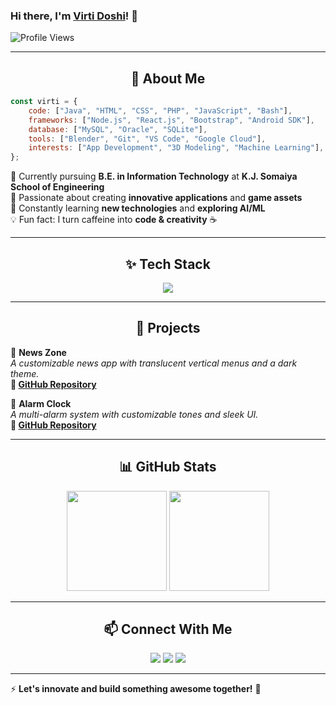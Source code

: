### Hi there, I'm [Virti Doshi](https://github.com/virti1331)! 👋  

![Profile Views](https://komarev.com/ghpvc/?username=virti1331&label=Profile%20Views&color=blue&style=flat)  

---

<h2 align="center">🚀 About Me</h2>

```javascript
const virti = {
    code: ["Java", "HTML", "CSS", "PHP", "JavaScript", "Bash"],
    frameworks: ["Node.js", "React.js", "Bootstrap", "Android SDK"],
    database: ["MySQL", "Oracle", "SQLite"],
    tools: ["Blender", "Git", "VS Code", "Google Cloud"],
    interests: ["App Development", "3D Modeling", "Machine Learning"],
};
```

🔭 Currently pursuing **B.E. in Information Technology** at **K.J. Somaiya School of Engineering**  
🎯 Passionate about creating **innovative applications** and **game assets**  
🌱 Constantly learning **new technologies** and **exploring AI/ML**  
💡 Fun fact: I turn caffeine into **code & creativity** ☕

---

<h2 align="center">✨ Tech Stack</h2>
<p align="center">
  <img src="https://skillicons.dev/icons?i=java,html,css,php,js,bash,nodejs,react,bootstrap,androidstudio,mysql,sqlite,blender,git"/>
</p>

---

<h2 align="center">🌟 Projects</h2>

📌 **News Zone**  
_A customizable news app with translucent vertical menus and a dark theme._  
**🔗 [GitHub Repository](#)**  

📌 **Alarm Clock**  
_A multi-alarm system with customizable tones and sleek UI._  
**🔗 [GitHub Repository](#)**  

---

<h2 align="center">📊 GitHub Stats</h2>
<p align="center">
  <img src="https://github-readme-stats.vercel.app/api?username=virti1331&show_icons=true&theme=radical" height="160px"/>
  <img src="https://github-readme-streak-stats.herokuapp.com/?user=virti1331&theme=radical" height="160px"/>
</p>

---

<h2 align="center">📫 Connect With Me</h2>
<p align="center">
  <a href="https://github.com/virti1331"><img src="https://img.shields.io/badge/GitHub-%2312100E.svg?style=for-the-badge&logo=github&logoColor=white"></a>
  <a href="mailto:virtidoshi10@gmail.com"><img src="https://img.shields.io/badge/Gmail-%23D14836.svg?style=for-the-badge&logo=gmail&logoColor=white"></a>
  <a href="https://linkedin.com/in/YOUR_LINKEDIN"><img src="https://img.shields.io/badge/LinkedIn-%230A66C2.svg?style=for-the-badge&logo=linkedin&logoColor=white"></a>
</p>

---

⚡ **Let's innovate and build something awesome together!** 🚀
